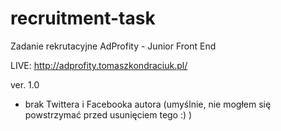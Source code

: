 # recruitment-task
Zadanie rekrutacyjne AdProfity - Junior Front End

LIVE: http://adprofity.tomaszkondraciuk.pl/

ver. 1.0
- brak Twittera i Facebooka autora (umyślnie, nie mogłem się powstrzymać przed usunięciem tego :) )
